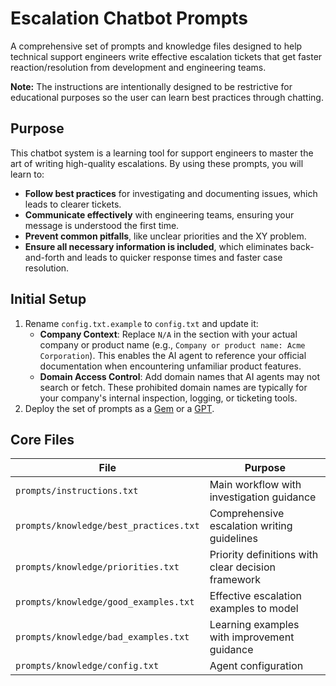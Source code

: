 # Escalation Chatbot Prompts

A comprehensive set of prompts and knowledge files designed to help technical support engineers write effective escalation tickets that get faster reaction/resolution from development and engineering teams.

**Note:** The instructions are intentionally designed to be restrictive for educational purposes so the user can learn best practices through chatting.

## Purpose

This chatbot system is a learning tool for support engineers to master the art of writing high-quality escalations. By using these prompts, you will learn to:

- **Follow best practices** for investigating and documenting issues, which leads to clearer tickets.
- **Communicate effectively** with engineering teams, ensuring your message is understood the first time.
- **Prevent common pitfalls**, like unclear priorities and the XY problem.
- **Ensure all necessary information is included**, which eliminates back-and-forth and leads to quicker response times and faster case resolution.

## Initial Setup

1. Rename `config.txt.example` to `config.txt` and update it:
   - **Company Context**: Replace `N/A` in the section with your actual company or product name (e.g., `Company or product name: Acme Corporation`). This enables the AI agent to reference your official documentation when encountering unfamiliar product features.
   - **Domain Access Control**: Add domain names that AI agents may not search or fetch. These prohibited domain names are typically for your company's internal inspection, logging, or ticketing tools. 
2. Deploy the set of prompts as a [Gem](https://support.google.com/gemini/answer/15236405) or a [GPT](https://openai.com/index/introducing-gpts/).

## Core Files

| File | Purpose |
|------|---------|
| `prompts/instructions.txt` | Main workflow with investigation guidance |
| `prompts/knowledge/best_practices.txt` | Comprehensive escalation writing guidelines |
| `prompts/knowledge/priorities.txt` | Priority definitions with clear decision framework |
| `prompts/knowledge/good_examples.txt` | Effective escalation examples to model |
| `prompts/knowledge/bad_examples.txt` | Learning examples with improvement guidance |
| `prompts/knowledge/config.txt` | Agent configuration |
